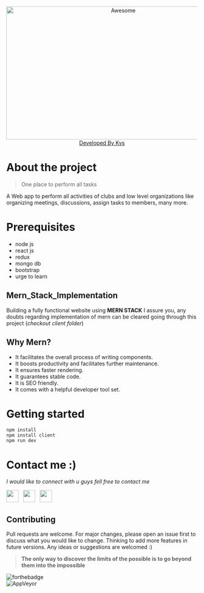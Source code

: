 
<div align="center">
<br/>
<br/>
	<img width="600" height="350" src="https://image.freepik.com/free-vector/awesome-typography-print-t-shirt_142392-13.jpg" alt="Awesome"/>
	<br/>
	<a href="#">Developed By Kvs</a>
		
</div>




# About the project

> One place to perform all tasks

 A Web app to perform all activities of clubs and low level organizations like organizing meetings, discussions, assign tasks to members, many more.

# Prerequisites
 - node js
 - react js
 - redux
 - mongo db
 - bootstrap
 - urge to learn

## Mern_Stack_Implementation
Building a fully functional website using  **MERN STACK**
I assure you, any doubts regarding implementation of mern can be cleared going through this project (*checkout client folder*)
## Why Mern?
 - It facilitates the overall process of writing components.
-  It boosts productivity and facilitates further maintenance.
-  It ensures faster rendering.
-  It guarantees stable code.
-  It is SEO friendly.
-  It comes with a helpful developer tool set.

# Getting started

    npm install
    npm install client
    npm run dev



# Contact me :)
*I would like to connect with u guys fell free to contact me*

<a href="https://www.facebook.com/sankar.ub" target="_blank"><img height="32" width="32" src="https://cdn.jsdelivr.net/npm/simple-icons@latest/icons/facebook.svg" /></a> &nbsp;&nbsp;<a href="https://www.linkedin.com/in/sankar-kvs-a6a71b1a3/" target="_blank"><img height="32" width="32" src="https://cdnjs.cloudflare.com/ajax/libs/ionicons/4.5.6/collection/build/ionicons/svg/logo-linkedin.svg" /></a> &nbsp;&nbsp;<a href="https://www.instagram.com/kvs_sk/" target="_blank"><img height="32" width="32" src="https://cdn.jsdelivr.net/npm/simple-icons@latest/icons/instagram.svg" /></a>

## Contributing
Pull requests are welcome. For major changes, please open an issue first to discuss what you would like to change. Thinking to add more features in future versions. Any ideas or suggestions are welcomed :)


      

> **The only way to discover the limits of the possible is to go beyond them into the impossible**

   ![forthebadge](https://forthebadge.com/images/badges/built-with-love.svg)
   <br/>
   ![AppVeyor](https://img.shields.io/badge/by-KVS-red?style=for-the-badge)
